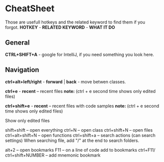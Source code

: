 # CheatSheet
Those are usefull hotkeys and the related keyword to find them if you forgot.
**HOTKEY** - **RELATED KEYWORD** - **WHAT IT DO**

## General
**CTRL+SHIFT+A** - google for IntelliJ, if you need something you look here.

## Navigation
**ctrl+alt+left/right** - **forward** | **back** - move betwen classes.

**ctrl+e**              - **recent**             – recent files **note:** (ctrl + e second time shows only edited files)

**ctrl+shift+e** - **recent** – recent files with code samples **note:** (ctrl + e second time shows only edited files)


Show only edited files

shift+shift – open everything
ctrl+N – open class
ctrl+shift+N – open files
ctrl+alt+shift+N – open functions
ctrl+shift+a – search actions (can search settings)
When searching file, add "/" at the end to search folders.

alt+2 – open bookmarks
F11 – on a line of code add to bookmarks
ctrl+F11/ ctrl+shift+NUMBER – add mnemonic bookmark
